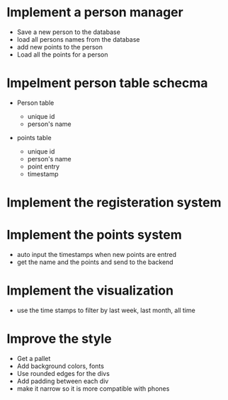 # Implement a person manager
 - Save a new person to the database
 - load all persons names from the database
 - add new points to the person
 - Load all the points for a person

# Impelment person table schecma
 - Person table
   - unique id
   - person's name

 - points table
   - unique id
   - person's name
   - point entry
   - timestamp

# Implement the registeration system

# Implement the points system
  - auto input the timestamps when new points are entred
  - get the name and the points and send to the backend

# Implement the visualization 
  - use the time stamps to filter by last week, last month, all time

# Improve the style
  - Get a pallet
  - Add background colors, fonts
  - Use rounded edges for the divs
  - Add padding between each div
  - make it narrow so it is more compatible with phones
